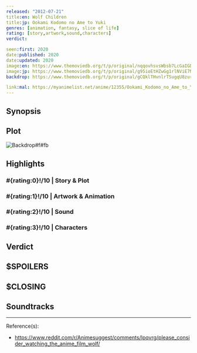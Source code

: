 ```yaml
---
released: "2012-07-21"
title:en: Wolf Children
title:jp: Ookami Kodomo no Ame to Yuki
genres: [animation, fantasy, slice of life]
rating: [story,artwork,sound,characters]
verdict:

seen:first: 2020
date:published: 2020
date:updated: 2020
image:en: https://www.themoviedb.org/t/p/original/nqqovhsvsWbsb7LcGaIGDRZrwgB.jpg
image:jp: https://www.themoviedb.org/t/p/original/g95ioEtHZwGg1rlNViE7NSF6lqQ.jpg
backdrop: https://www.themoviedb.org/t/p/original/gCQklTHvnlrTSugqU8zurw0zIy2.jpg

link:mal: https://myanimelist.net/anime/12355/Ookami_Kodomo_no_Ame_to_Yuki
---
```



## Synopsis

## Plot

![Backdrop#f#fb](https://www.themoviedb.org/t/p/original/78EAqp0sdvtaRryS9QtBQxiQBes.jpg "Source: TMDB")

## Highlights

### #{rating:0}!/10 | Story & Plot

### #{rating:1}!/10 | Artwork & Animation

### #{rating:2}!/10 | Sound

### #{rating:3}!/10 | Characters

## Verdict

## $SPOILERS

## $CLOSING

## Soundtracks

***
Reference(s):

- <https://www.reddit.com/r/Animesuggest/comments/lpqvrg/please_consider_watching_the_anime_film_wolf/>
